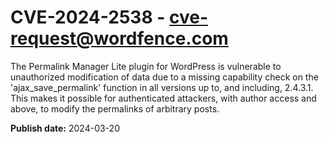 # CVE-2024-2538 - cve-request@wordfence.com

The Permalink Manager Lite plugin for WordPress is vulnerable to unauthorized modification of data due to a missing capability check on the 'ajax_save_permalink' function in all versions up to, and including, 2.4.3.1. This makes it possible for authenticated attackers, with author access and above, to modify the permalinks of arbitrary posts.

**Publish date:** 2024-03-20
